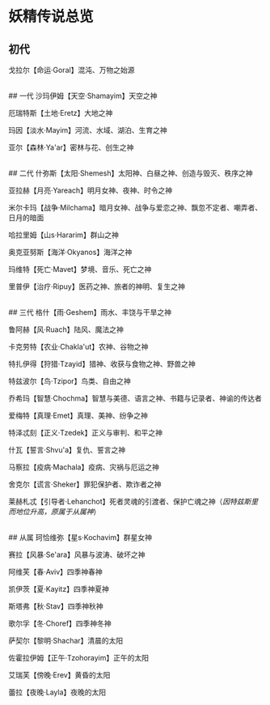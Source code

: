# 妖精传说总览
## 初代
戈拉尔【命运·Goral】混沌、万物之始源

<br>
## 一代
沙玛伊姆【天空·Shamayim】天空之神

厄瑞特斯【土地·Eretz】大地之神

玛因【淡水·Mayim】河流、水域、湖泊、生育之神

亚尔【森林·Ya'ar】密林与花、创生之神

<br>
## 二代
什弥斯【太阳·Shemesh】太阳神、白昼之神、创造与毁灭、秩序之神

亚拉赫【月亮·Yareach】明月女神、夜神、时令之神

米尔卡玛【战争·Milchama】暗月女神、战争与爱恋之神、飘忽不定者、嘲弄者、日月的暗面

哈拉里姆【山s·Hararim】群山之神

奥克亚努斯【海洋·Okyanos】海洋之神

玛维特【死亡·Mavet】梦境、音乐、死亡之神

里普伊【治疗·Ripuy】医药之神、旅者的神明、复生之神

<br>
## 三代
格什【雨·Geshem】雨水、丰饶与干旱之神

鲁阿赫【风·Ruach】陆风、魔法之神

卡克劳特【农业·Chakla'ut】农神、谷物之神

特扎伊得【狩猎·Tzayid】猎神、收获与食物之神、野兽之神

特兹波尔【鸟·Tzipor】鸟类、自由之神

乔希玛【智慧·Chochma】智慧与美德、语言之神、书籍与记录者、神谕的传达者

爱梅特【真理·Emet】真理、美神、纷争之神

特泽忒刻【正义·Tzedek】正义与审判、和平之神

什瓦【誓言·Shvu'a】复仇、誓言之神

马察拉【疫病·Machala】疫病、灾祸与厄运之神

舍克尔【谎言·Sheker】罪犯保护者、欺诈者之神

莱赫札忒【引导者·Lehanchot】死者灵魂的引渡者、保护亡魂之神（*因特兹斯里而地位升高，原属于从属神*）

<br>
## 从属
珂恰维弥【星s·Kochavim】群星女神

赛拉【风暴·Se'ara】风暴与波涛、破坏之神

阿维芙【春·Aviv】四季神春神

凯伊茨【夏·Kayitz】四季神夏神

斯塔弗【秋·Stav】四季神秋神

歌尔孚【冬·Choref】四季神冬神

萨契尔【黎明·Shachar】清晨的太阳

佐霍拉伊姆【正午·Tzohorayim】正午的太阳

艾瑞芙【傍晚·Erev】黄昏的太阳

蕾拉【夜晚·Layla】夜晚的太阳
